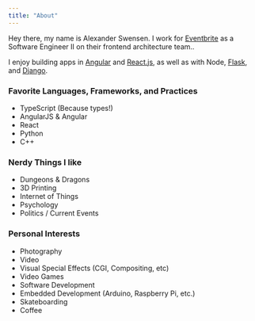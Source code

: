 ```yaml
---
title: "About"
---
```


Hey there, my name is Alexander Swensen. I work for <a href="https://www.eventbrite.com/" target="_blank" rel="noopener noreferrer">Eventbrite</a> as a Software Engineer II on their frontend architecture team..

I enjoy building apps in [Angular](https://angular.io/) and [React.js](https://reactjs.org/), as well as with Node, [Flask](http://flask.pocoo.org/), and [Django](https://www.djangoproject.com/).

### Favorite Languages, Frameworks, and Practices
- TypeScript (Because types!)
- AngularJS & Angular
- React
- Python
- C++

### Nerdy Things I like
- Dungeons & Dragons
- 3D Printing
- Internet of Things
- Psychology
- Politics / Current Events

### Personal Interests
- Photography
- Video
- Visual Special Effects (CGI, Compositing, etc)
- Video Games
- Software Development
- Embedded Development (Arduino, Raspberry Pi, etc.)
- Skateboarding
- Coffee <i class="fa fa-coffee"></i>
